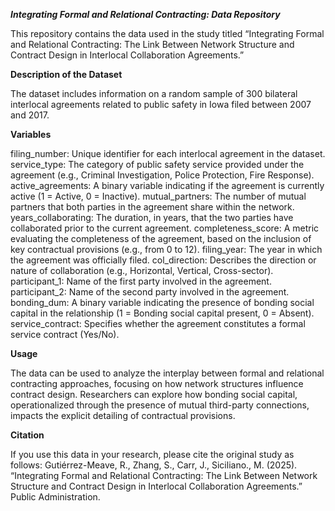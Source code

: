 ***Integrating Formal and Relational Contracting: Data Repository***

This repository contains the data used in the study titled “Integrating Formal and Relational Contracting: The Link Between Network Structure and Contract Design in Interlocal Collaboration Agreements.”

**Description of the Dataset**

The dataset includes information on a random sample of 300 bilateral interlocal agreements related to public safety in Iowa filed between 2007 and 2017.

**Variables**

filing_number: Unique identifier for each interlocal agreement in the dataset.
service_type: The category of public safety service provided under the agreement (e.g., Criminal Investigation, Police Protection, Fire Response).
active_agreements: A binary variable indicating if the agreement is currently active (1 = Active, 0 = Inactive).
mutual_partners: The number of mutual partners that both parties in the agreement share within the network.
years_collaborating: The duration, in years, that the two parties have collaborated prior to the current agreement.
completeness_score: A metric evaluating the completeness of the agreement, based on the inclusion of key contractual provisions (e.g., from 0 to 12).
filing_year: The year in which the agreement was officially filed.
col_direction: Describes the direction or nature of collaboration (e.g., Horizontal, Vertical, Cross-sector).
participant_1: Name of the first party involved in the agreement.
participant_2: Name of the second party involved in the agreement.
bonding_dum: A binary variable indicating the presence of bonding social capital in the relationship (1 = Bonding social capital present, 0 = Absent).
service_contract: Specifies whether the agreement constitutes a formal service contract (Yes/No).

**Usage**

The data can be used to analyze the interplay between formal and relational contracting approaches, focusing on how network structures influence contract design. Researchers can explore how bonding social capital, operationalized through the presence of mutual third-party connections, impacts the explicit detailing of contractual provisions.

**Citation**

If you use this data in your research, please cite the original study as follows: Gutiérrez-Meave, R., Zhang, S., Carr, J., Siciliano., M. (2025). “Integrating Formal and Relational Contracting: The Link Between Network Structure and Contract Design in Interlocal Collaboration Agreements.” Public Administration.
